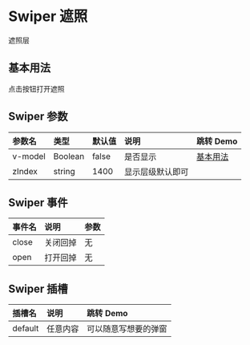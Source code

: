 
# Swiper 遮照
遮照层

## 基本用法
点击按钮打开遮照
<demo src="./demo-codes/demo.vue" ></demo>


## Swiper 参数
| 参数名 | 类型 | 默认值 | 说明 | 跳转 Demo |
| :---- | :---- | :---- | :---- | :--------- |
|  v-model    | Boolean  |   false   |   是否显示   |[基本用法](#基本用法)|           |
|  zIndex   | string  |   1400   |   显示层级默认即可   |       |

## Swiper 事件
| 事件名 | 说明 | 参数 |
| :---- | :---- | :--------- |
| close  |关闭回掉 |无|
| open |打开回掉 |无|

## Swiper 插槽
| 插槽名 | 说明 | 跳转 Demo |
| :---- | :---- | :--------- |
| default |任意内容 |可以随意写想要的弹窗|





